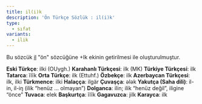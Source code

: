 ```yaml
---
title: il(i)k
description: 'Ön Türkçe Sözlük : il(i)k'
type:
  - sıfat
variants:
  - ilik
---
```

Bu sözcük [il](/pt/il) "ön" sözcüğüne +Ik ekinin getirilmesi ile oluşturulmuştur.

**Eski Türkçe**: ilki (OUygh.) **Karahanlı Türkçesi**: ilk (MK) **Türkiye Türkçesi**: ilk **Tatarca**: ĭlĭk **Orta Türkçe**: ilk (Ettuhf.) **Özbekçe**: ilk **Azerbaycan Türkçesi**: ilk, ilki **Türkmence**: ilki **Halaçça**: ilgär **Çuvaşça**: ǝlǝk **Yakutça (Saha dili)**: il-in, il-iŋ (ilik “henüz … olmayan”) **Dolganca**: ilin; ilik “henüz değil”, iligine “önce” **Tuvaca**: elek **Başkurtça**: ĭlĭk **Gagavuzca**: jilk **Karayca**: ilk
